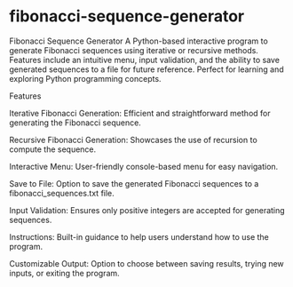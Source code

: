 # fibonacci-sequence-generator
Fibonacci Sequence Generator A Python-based interactive program to generate Fibonacci sequences using iterative or recursive methods. Features include an intuitive menu, input validation, and the ability to save generated sequences to a file for future reference. Perfect for learning and exploring Python programming concepts.

Features

Iterative Fibonacci Generation: Efficient and straightforward method for generating the Fibonacci sequence.

Recursive Fibonacci Generation: Showcases the use of recursion to compute the sequence.

Interactive Menu: User-friendly console-based menu for easy navigation.

Save to File: Option to save the generated Fibonacci sequences to a fibonacci_sequences.txt file.

Input Validation: Ensures only positive integers are accepted for generating sequences.

Instructions: Built-in guidance to help users understand how to use the program.

Customizable Output: Option to choose between saving results, trying new inputs, or exiting the program.
